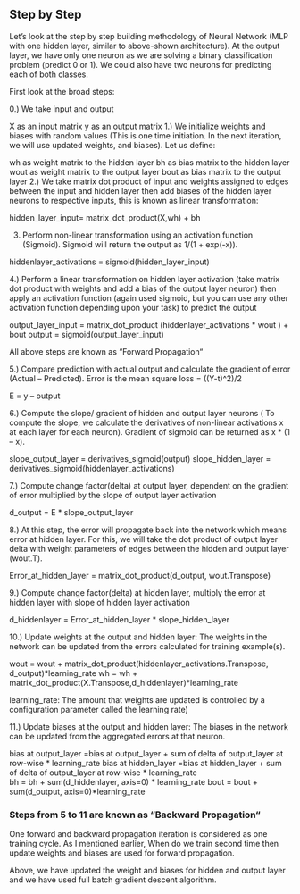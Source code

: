 ## Step by Step 


Let’s look at the step by step building methodology of Neural Network (MLP with one hidden layer, similar to above-shown architecture). At the output layer, we have only one neuron as we are solving a binary classification problem (predict 0 or 1). We could also have two neurons for predicting each of both classes.

First look at the broad steps:

0.) We take input and output

X as an input matrix
y as an output matrix
1.) We initialize weights and biases with random values (This is one time initiation. In the next iteration, we will use updated weights, and biases). Let us define:

wh as weight matrix to the hidden layer
bh as bias matrix to the hidden layer
wout as weight matrix to the output layer
bout as bias matrix to the output layer
2.) We take matrix dot product of input and weights assigned to edges between the input and hidden layer then add biases of the hidden layer neurons to respective inputs, this is known as linear transformation:

hidden_layer_input= matrix_dot_product(X,wh) + bh

3) Perform non-linear transformation using an activation function (Sigmoid). Sigmoid will return the output as 1/(1 + exp(-x)).

hiddenlayer_activations = sigmoid(hidden_layer_input)

4.) Perform a linear transformation on hidden layer activation (take matrix dot product with weights and add a bias of the output layer neuron) then apply an activation function (again used sigmoid, but you can use any other activation function depending upon your task) to predict the output

output_layer_input = matrix_dot_product (hiddenlayer_activations * wout ) + bout
output = sigmoid(output_layer_input)

All above steps are known as “Forward Propagation“

5.) Compare prediction with actual output and calculate the gradient of error (Actual – Predicted). Error is the mean square loss = ((Y-t)^2)/2

E = y – output

6.) Compute the slope/ gradient of hidden and output layer neurons ( To compute the slope, we calculate the derivatives of non-linear activations x at each layer for each neuron). Gradient of sigmoid can be returned as x * (1 – x).

slope_output_layer = derivatives_sigmoid(output)
slope_hidden_layer = derivatives_sigmoid(hiddenlayer_activations)

7.) Compute change factor(delta) at output layer, dependent on the gradient of error multiplied by the slope of output layer activation

d_output = E * slope_output_layer

8.) At this step, the error will propagate back into the network which means error at hidden layer. For this, we will take the dot product of output layer delta with weight parameters of edges between the hidden and output layer (wout.T).

Error_at_hidden_layer = matrix_dot_product(d_output, wout.Transpose)

9.) Compute change factor(delta) at hidden layer, multiply the error at hidden layer with slope of hidden layer activation

d_hiddenlayer = Error_at_hidden_layer * slope_hidden_layer

10.) Update weights at the output and hidden layer: The weights in the network can be updated from the errors calculated for training example(s).

wout = wout + matrix_dot_product(hiddenlayer_activations.Transpose, d_output)*learning_rate
wh =  wh + matrix_dot_product(X.Transpose,d_hiddenlayer)*learning_rate

learning_rate: The amount that weights are updated is controlled by a configuration parameter called the learning rate)

11.) Update biases at the output and hidden layer: The biases in the network can be updated from the aggregated errors at that neuron.

bias at output_layer =bias at output_layer + sum of delta of output_layer at row-wise * learning_rate
bias at hidden_layer =bias at hidden_layer + sum of delta of output_layer at row-wise * learning_rate   
bh = bh + sum(d_hiddenlayer, axis=0) * learning_rate
bout = bout + sum(d_output, axis=0)*learning_rate


### Steps from 5 to 11 are known as “Backward Propagation“ ##

One forward and backward propagation iteration is considered as one training cycle. As I mentioned earlier, When do we train second time then update weights and biases are used for forward propagation.

Above, we have updated the weight and biases for hidden and output layer and we have used full batch gradient descent algorithm.


